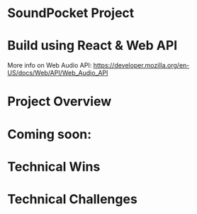 # SoundPocket Project

# Build using React & Web API

More info on Web Audio API: https://developer.mozilla.org/en-US/docs/Web/API/Web_Audio_API


# Project Overview

 # Coming soon: 
 
 # Technical Wins
 
 # Technical Challenges

